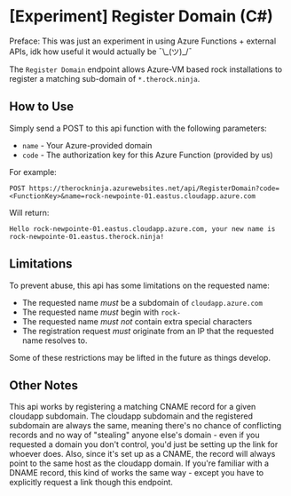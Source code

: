 # [Experiment] Register Domain (C#)

Preface: This was just an experiment in using Azure Functions + external APIs, idk how useful it would actually be  ¯\\\_(ツ)\_/¯

The `Register Domain` endpoint allows Azure-VM based rock installations to register a matching sub-domain of `*.therock.ninja`.

## How to Use

Simply send a POST to this api function with the following parameters:
 - `name` - Your Azure-provided domain
 - `code` - The authorization key for this Azure Function (provided by us)

For example:  
```
POST https://therockninja.azurewebsites.net/api/RegisterDomain?code=<FunctionKey>&name=rock-newpointe-01.eastus.cloudapp.azure.com
```
Will return:
```
Hello rock-newpointe-01.eastus.cloudapp.azure.com, your new name is rock-newpointe-01.eastus.therock.ninja!
```

## Limitations

To prevent abuse, this api has some limitations on the requested name:
 - The requested name *must* be a subdomain of `cloudapp.azure.com`
 - The requested name *must* begin with `rock-`
 - The requested name *must not* contain extra special characters
 - The registration request *must* originate from an IP that the requested name resolves to.
 
Some of these restrictions may be lifted in the future as things develop.

## Other Notes
This api works by registering a matching CNAME record for a given cloudapp subdomain. The cloudapp subdomain and the registered subdomain are always the same, meaning there's no chance of conflicting records and no way of "stealing" anyone else's domain - even if you requested a domain you don't control, you'd just be setting up the link for whoever does. Also, since it's set up as a CNAME, the record will always point to the same host as the cloudapp domain. If you're familiar with a DNAME record, this kind of works the same way - except you have to explicitly request a link though this endpoint.